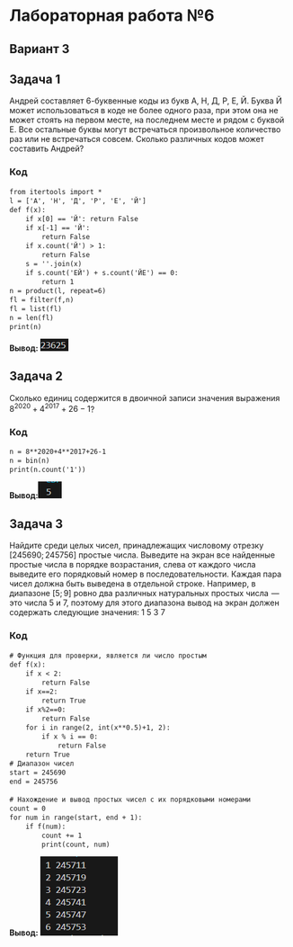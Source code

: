 # Лабораторная работа №6
## Вариант 3
## Задача 1
Андрей составляет 6-буквенные коды из букв А, Н, Д, Р, Е, Й. Буква Й может использоваться в коде не более одного раза, при этом она не может стоять на первом месте, на последнем месте и рядом с буквой Е. Все остальные буквы могут встречаться произвольное количество раз или не встречаться совсем. Сколько различных кодов может составить Андрей?  
### Код  
```
from itertools import *
l = ['А', 'Н', 'Д', 'Р', 'Е', 'Й']
def f(x):
    if x[0] == 'Й': return False
    if x[-1] == 'Й': 
        return False
    if x.count('Й') > 1: 
        return False
    s = ''.join(x)
    if s.count('ЕЙ') + s.count('ЙЕ') == 0:
        return 1
n = product(l, repeat=6)
fl = filter(f,n)
fl = list(fl)
n = len(fl)
print(n)
```
**Вывод:** ![alt text](1.png)

## Задача 2  
Сколько единиц содержится в двоичной записи значения выражения  $8^{2020} + 4^{2017} + 26 - 1$?  
### Код
```
n = 8**2020+4**2017+26-1
n = bin(n)
print(n.count('1'))
```  
**Вывод:**![alt text](2.png)  

## Задача 3
Найдите среди целых чисел, принадлежащих числовому отрезку 
$[245690;245756]$ простые числа. Выведите на экран все найденные простые числа в порядке возрастания, слева от каждого числа выведите его порядковый номер в последовательности. Каждая пара чисел должна быть выведена в отдельной строке. Например, в диапазоне $[5; 9]$ ровно два различных натуральных простых числа  — это числа 5 и 7, поэтому для этого диапазона вывод на экран должен содержать следующие значения:
1 5
3 7

### Код
```
# Функция для проверки, является ли число простым
def f(x):
    if x < 2:
        return False
    if x==2:
        return True
    if x%2==0:
        return False
    for i in range(2, int(x**0.5)+1, 2):
        if x % i == 0:
            return False
    return True
# Диапазон чисел
start = 245690
end = 245756

# Нахождение и вывод простых чисел с их порядковыми номерами
count = 0
for num in range(start, end + 1):
    if f(num):
        count += 1
        print(count, num)
```
**Вывод:** ![alt text](3.png)
